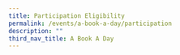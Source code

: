 ```yaml
---
title: Participation Eligibility
permalink: /events/a-book-a-day/participation
description: ""
third_nav_title: A Book A Day
---
```

